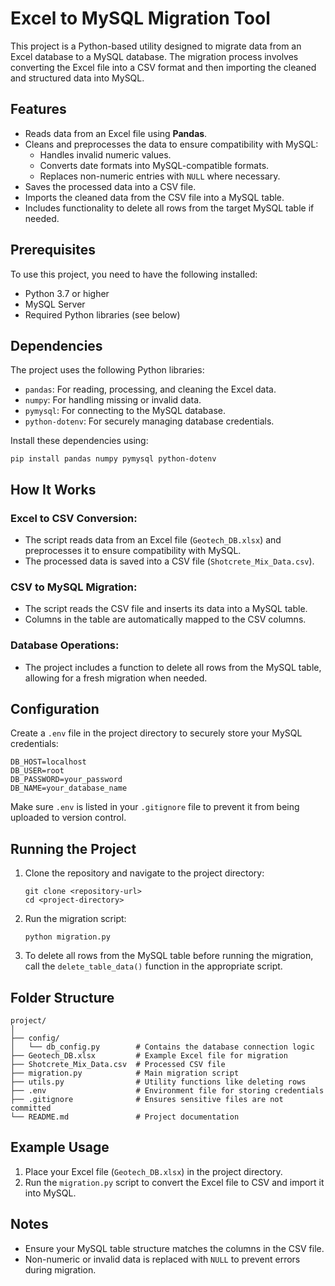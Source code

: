 <!DOCTYPE html>
<html>
<head>
</head>
<body>
    <h1>Excel to MySQL Migration Tool</h1>
    <p>
        This project is a Python-based utility designed to migrate data from an Excel database to a MySQL database. 
        The migration process involves converting the Excel file into a CSV format and then importing the cleaned 
        and structured data into MySQL.
    </p>
    
   <h2>Features</h2>
    <ul>
        <li>Reads data from an Excel file using <strong>Pandas</strong>.</li>
        <li>Cleans and preprocesses the data to ensure compatibility with MySQL:
            <ul>
                <li>Handles invalid numeric values.</li>
                <li>Converts date formats into MySQL-compatible formats.</li>
                <li>Replaces non-numeric entries with <code>NULL</code> where necessary.</li>
            </ul>
        </li>
        <li>Saves the processed data into a CSV file.</li>
        <li>Imports the cleaned data from the CSV file into a MySQL table.</li>
        <li>Includes functionality to delete all rows from the target MySQL table if needed.</li>
    </ul>
    
   <h2>Prerequisites</h2>
    <p>To use this project, you need to have the following installed:</p>
    <ul>
        <li>Python 3.7 or higher</li>
        <li>MySQL Server</li>
        <li>Required Python libraries (see below)</li>
    </ul>
    
  <h2>Dependencies</h2>
    <p>The project uses the following Python libraries:</p>
    <ul>
        <li><code>pandas</code>: For reading, processing, and cleaning the Excel data.</li>
        <li><code>numpy</code>: For handling missing or invalid data.</li>
        <li><code>pymysql</code>: For connecting to the MySQL database.</li>
        <li><code>python-dotenv</code>: For securely managing database credentials.</li>
    </ul>
    <p>Install these dependencies using:</p>
    <pre><code>pip install pandas numpy pymysql python-dotenv</code></pre>
    
   <h2>How It Works</h2>
    <h3>Excel to CSV Conversion:</h3>
    <ul>
        <li>The script reads data from an Excel file (<code>Geotech_DB.xlsx</code>) and preprocesses it to ensure compatibility with MySQL.</li>
        <li>The processed data is saved into a CSV file (<code>Shotcrete_Mix_Data.csv</code>).</li>
    </ul>
    <h3>CSV to MySQL Migration:</h3>
    <ul>
        <li>The script reads the CSV file and inserts its data into a MySQL table.</li>
        <li>Columns in the table are automatically mapped to the CSV columns.</li>
    </ul>
    <h3>Database Operations:</h3>
    <ul>
        <li>The project includes a function to delete all rows from the MySQL table, allowing for a fresh migration when needed.</li>
    </ul>
    
   <h2>Configuration</h2>
    <p>Create a <code>.env</code> file in the project directory to securely store your MySQL credentials:</p>
    <pre><code>DB_HOST=localhost
DB_USER=root
DB_PASSWORD=your_password
DB_NAME=your_database_name
</code></pre>
    <p>Make sure <code>.env</code> is listed in your <code>.gitignore</code> file to prevent it from being uploaded to version control.</p>
    
  <h2>Running the Project</h2>
    <ol>
        <li>Clone the repository and navigate to the project directory:
            <pre><code>git clone &lt;repository-url&gt;
cd &lt;project-directory&gt;
</code></pre>
        </li>
        <li>Run the migration script:
            <pre><code>python migration.py</code></pre>
        </li>
        <li>To delete all rows from the MySQL table before running the migration, call the <code>delete_table_data()</code> function in the appropriate script.</li>
    </ol>
    
   <h2>Folder Structure</h2>
    <pre><code>project/
│
├── config/
│   └── db_config.py        # Contains the database connection logic
├── Geotech_DB.xlsx         # Example Excel file for migration
├── Shotcrete_Mix_Data.csv  # Processed CSV file
├── migration.py            # Main migration script
├── utils.py                # Utility functions like deleting rows
├── .env                    # Environment file for storing credentials
├── .gitignore              # Ensures sensitive files are not committed
└── README.md               # Project documentation
</code></pre>
    
  <h2>Example Usage</h2>
    <ol>
        <li>Place your Excel file (<code>Geotech_DB.xlsx</code>) in the project directory.</li>
        <li>Run the <code>migration.py</code> script to convert the Excel file to CSV and import it into MySQL.</li>
    </ol>
    
  <h2>Notes</h2>
    <ul>
        <li>Ensure your MySQL table structure matches the columns in the CSV file.</li>
        <li>Non-numeric or invalid data is replaced with <code>NULL</code> to prevent errors during migration.</li>
    </ul>
</body>
</html>
